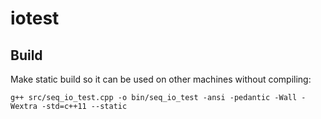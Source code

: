 # iotest

## Build

Make static build so it can be used on other machines without compiling:  

`g++ src/seq_io_test.cpp -o bin/seq_io_test -ansi -pedantic -Wall -Wextra -std=c++11 --static`